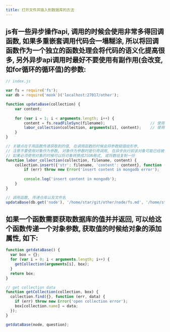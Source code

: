 ```yaml
---
title: 打开文件并插入到数据库的方法
---
```


## js有一些异步操作api, 调用的时候会使用非常多得回调函数, 如果多重嵌套调用代码会一塌糊涂, 所以将回调函数作为一个独立的函数处理会将代码的语义化提高很多, 另外异步api调用时最好不要使用有副作用(会改变, 如for循环的循环值)的参数:
```javascript
// index.js

var fs = require('fs');
var db = require('monk')('localhost:27017/other');

function updataBase(collection) {
	var content;
	
	for (var i = 1; i < arguments.length; i++) {
		content = fs.readFileSync(filename);					// 使用同步执行打开文件
		labor_collection(collection, arguments[i], content);	// 使用函数操作数据库
	}
}

// 关键点在于用函数传递获取到的值, 在调用函数的时候会将参数赋值给形参,
// 注意不要使用对象作为参数, 对象作为参数时是引用调用, 在异步执行前该对象可能已经被修改
// 如果必须使用对象的时候可以将对象转换成JSON格式, 或将数组复制一份
function labor_collection(collection, filename, content) {
	collection.insert({'str': filename, 'content': content}, function (err) {
		if (err) throw new Error('insert content in mongodb error');
		
		console.log('insert content in mongodb');
	}
}

// 调用函数, 传递仓库以及文件名
updataBase(db.get('node'), '/home/star/git/other/node/fs.md', '/home/star/git/other/node/mongodb.md');
```


## 如果一个函数需要获取数据库的值并并返回, 可以给这个函数传递一个对象参数, 获取值的时候给对象的添加属性, 如下:
```javascript
function getdataBase() {
  var box = {};
  for (var i = 0; i < arguments.length; i++) {
    getCollection(arguments[i], box);
  }
  return box;
}

// get collection data
function getCollection(collection, box) {
  collection.find({}, function (err, data) {
    if (err) throw new Error('open collection error');
    box[collection.name] = data;
  });
}

getdataBase(node, question);
```
